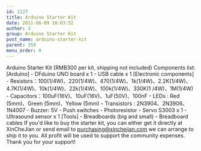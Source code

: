 ```yaml
---
id: 1127
title: Arduino Starter Kit
date: 2011-06-09 18:03:52
author: 3
group: Arduino Starter Kit
post_name: arduino-starter-kit
parent: 359
menu_order: 0
---
```


Arduino Starter Kit (RMB300 per kit, shipping not included) Components list: [Arduino] - DFduino UNO board x 1 - USB cable x 1 [Electronic components] - Resistors：100(1/4W)、220(1/4W)、470(1/4W)、1k(1/4W)、2.2K(1/4W)、4.7K(1/4W)、10k(1/4W)、22k(1/4W)、100k(1/4W)、330K(1 /4W)、1M(1/4W) - Capacitors：100uF(16V)、10uF(16V)、1uF(50V)、100nF - LEDs : Red (5mm)、Green (5mm)、Yellow (5mm) - Transistors : 2N3904、2N3906、1N4007 - Buzzer: 5V - Push switches - Photoresistor - Servo S3003 x 1 - Ultrasound sensor x 1 [Tools] - Breadboards (big and small) - Breadboard cables If you'd like to buy the starter kit, you can either get it directly at XinCheJian or send email to purchasing@xinchejian.com we can arrange to ship it to you. All profit will be used to support the community expenses. Thank you for your support!